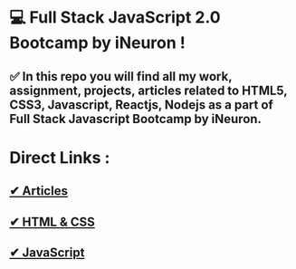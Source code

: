 # 💻 Full Stack JavaScript 2.0 Bootcamp by iNeuron !


## ✅ In this repo you will find all my work, assignment, projects, articles related to HTML5, CSS3, Javascript, Reactjs, Nodejs as a part of Full Stack Javascript Bootcamp by iNeuron.

# Direct Links :
## **[✔ Articles](https://github.com/RushikeshGandhmal/FSJS-2.0/tree/master/Articles)**

## **[✔ HTML & CSS](https://github.com/RushikeshGandhmal/FSJS-2.0/tree/master/HTML%20%26%20CSS)**

## **[✔ JavaScript]()**